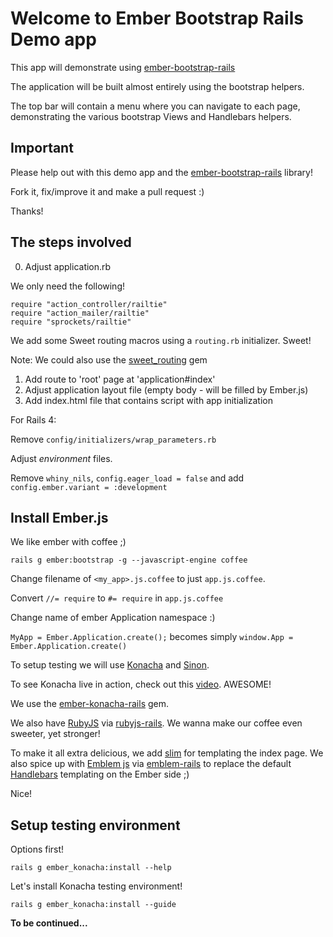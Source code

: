 # Welcome to Ember Bootstrap Rails Demo app

This app will demonstrate using [ember-bootstrap-rails](https://github.com/kristianmandrup/ember-bootstrap-rails)

The application will be built almost entirely using the bootstrap helpers.

The top bar will contain a menu where you can navigate to each page, demonstrating the various bootstrap Views and Handlebars helpers.

## Important

Please help out with this demo app and the [ember-bootstrap-rails](https://github.com/kristianmandrup/ember-bootstrap-rails) library!

Fork it, fix/improve it and make a pull request :)

Thanks!

## The steps involved

0. Adjust application.rb

We only need the following!

```
require "action_controller/railtie"
require "action_mailer/railtie"
require "sprockets/railtie"
```

We add some Sweet routing macros using a `routing.rb` initializer. Sweet!

Note: We could also use the [sweet_routing](https://github.com/kristianmandrup/sweet_routing) gem

1. Add route to 'root' page at 'application#index'
2. Adjust application layout file (empty body - will be filled by Ember.js)
3. Add index.html file that contains script with app initialization

For Rails 4:

Remove `config/initializers/wrap_parameters.rb`

Adjust _environment_ files.

Remove `whiny_nils`, `config.eager_load = false` and add `config.ember.variant = :development`

## Install Ember.js

We like ember with coffee ;)

`rails g ember:bootstrap -g --javascript-engine coffee`

Change filename of `<my_app>.js.coffee` to just `app.js.coffee`.

Convert `//= require` to `#= require` in `app.js.coffee`

Change name of ember Application namespace :)

`MyApp = Ember.Application.create();` becomes simply `window.App = Ember.Application.create()`

To setup testing we will use [Konacha](https://github.com/jfirebaugh/konacha) and [Sinon](http://sinonjs.org/). 

To see Konacha live in action, check out this [video](http://www.youtube.com/watch?v=heK78M6Ql9Q). AWESOME!

We use the [ember-konacha-rails](https://github.com/kristianmandrup/ember-konacha-rails) gem.

We also have [RubyJS](http://rubyjs.org/) via [rubyjs-rails](https://github.com/rubyjs/rubyjs-rails). We wanna make our coffee even sweeter, yet stronger!

To make it all extra delicious, we add [slim](http://slim-lang.com/) for templating the index page. We also spice up with [Emblem js](http://emblemjs.com/) via [emblem-rails](https://github.com/alexspeller/emblem-rails) to replace the default [Handlebars](http://handlebarsjs.com/) templating on the Ember side ;)

Nice!

## Setup testing environment

Options first!

`rails g ember_konacha:install --help`

Let's install Konacha testing environment!

`rails g ember_konacha:install --guide`

**To be continued...**
